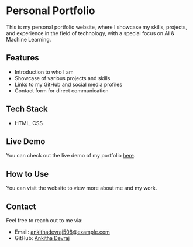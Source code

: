 # Personal Portfolio

This is my personal portfolio website, where I showcase my skills, projects, and experience in the field of technology, with a special focus on AI & Machine Learning.

## Features
- Introduction to who I am
- Showcase of various projects and skills
- Links to my GitHub and social media profiles
- Contact form for direct communication

## Tech Stack
- HTML, CSS

## Live Demo
You can check out the live demo of my portfolio [here](https://github.com/Ankithadevraj/Portfolio).

## How to Use
You can visit the website to view more about me and my work.

## Contact
Feel free to reach out to me via:
- Email: ankithadevraj508@example.com
- GitHub: [Ankitha Devraj](https://github.com/Ankithadevraj)
